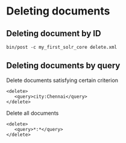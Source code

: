 # Deleting documents

## Deleting document by ID

```
bin/post -c my_first_solr_core delete.xml 
```

## Deleting documents by query

Delete documents satisfying certain criterion
```
<delete> 
   <query>city:Chennai</query> 
</delete>
```

Delete all documents
```
<delete> 
   <query>*:*</query> 
</delete>
```

